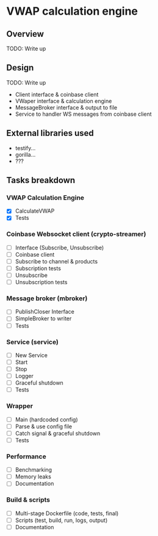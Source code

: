 # VWAP calculation engine

## Overview

TODO: Write up

## Design

TODO: Write up

- Client interface & coinbase client
- VWaper interface & calculation engine
- MessageBroker interface & output to file
- Service to handler WS messages from coinbase client

## External libraries used
- testify...
- gorilla...
- ???

## Tasks breakdown

### VWAP Calculation Engine
- [x] CalculateVWAP
- [x] Tests

### Coinbase Websocket client (crypto-streamer)
- [ ] Interface (Subscribe, Unsubscribe)   
- [ ] Coinbase client
- [ ] Subscribe to channel & products
- [ ] Subscription tests
- [ ] Unsubscribe
- [ ] Unsubscription tests

### Message broker (mbroker)
- [ ] PublishCloser Interface
- [ ] SimpleBroker to writer
- [ ] Tests

### Service (service)
- [ ] New Service
- [ ] Start
- [ ] Stop
- [ ] Logger
- [ ] Graceful shutdown
- [ ] Tests

### Wrapper
- [ ] Main (hardcoded config)
- [ ] Parse & use config file
- [ ] Catch signal & graceful shutdown
- [ ] Tests

### Performance
- [ ] Benchmarking
- [ ] Memory leaks
- [ ] Documentation

### Build & scripts
- [ ] Multi-stage Dockerfile (code, tests, final)
- [ ] Scripts (test, build, run, logs, output)
- [ ] Documentation
